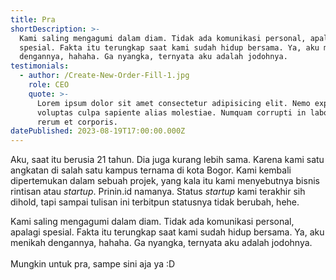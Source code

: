 ```yaml
---
title: Pra
shortDescription: >-
  Kami saling mengagumi dalam diam. Tidak ada komunikasi personal, apalagi
  spesial. Fakta itu terungkap saat kami sudah hidup bersama. Ya, aku menikah
  dengannya, hahaha. Ga nyangka, ternyata aku adalah jodohnya.
testimonials:
  - author: /Create-New-Order-Fill-1.jpg
    role: CEO
    quote: >-
      Lorem ipsum dolor sit amet consectetur adipisicing elit. Nemo expedita
      voluptas culpa sapiente alias molestiae. Numquam corrupti in laborum sed
      rerum et corporis.
datePublished: 2023-08-19T17:00:00.000Z
---
```


Aku, saat itu berusia 21 tahun. Dia juga kurang lebih sama. Karena kami satu angkatan di salah satu kampus ternama di kota Bogor. Kami kembali dipertemukan dalam sebuah projek, yang kala itu kami menyebutnya bisnis rintisan atau *startup*. Prinin.id namanya. Status *startup* kami terakhir sih dihold, tapi sampai tulisan ini terbitpun statusnya tidak berubah, hehe.

Kami saling mengagumi dalam diam. Tidak ada komunikasi personal, apalagi spesial. Fakta itu terungkap saat kami sudah hidup bersama. Ya, aku menikah dengannya, hahaha. Ga nyangka, ternyata aku adalah jodohnya.\
\
Mungkin untuk pra, sampe sini aja ya :D
